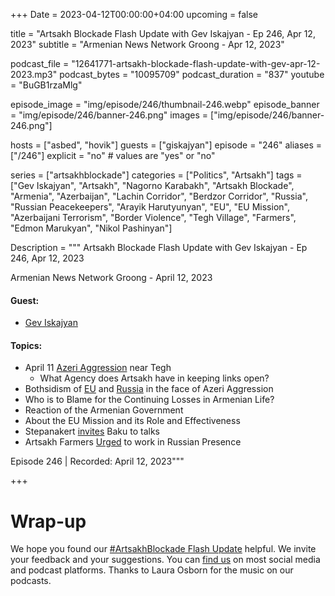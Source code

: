 +++
Date = 2023-04-12T00:00:00+04:00
upcoming = false

title = "Artsakh Blockade Flash Update with Gev Iskajyan - Ep 246, Apr 12, 2023"
subtitle = "Armenian News Network Groong - Apr 12, 2023"

podcast_file = "12641771-artsakh-blockade-flash-update-with-gev-apr-12-2023.mp3"
podcast_bytes = "10095709"
podcast_duration = "837"
youtube = "BuGB1rzaMlg"

episode_image = "img/episode/246/thumbnail-246.webp"
episode_banner = "img/episode/246/banner-246.png"
images = ["img/episode/246/banner-246.png"]

hosts = ["asbed", "hovik"]
guests = ["giskajyan"]
episode = "246"
aliases = ["/246"]
explicit = "no" # values are "yes" or "no"


series = ["artsakhblockade"]
categories = ["Politics", "Artsakh"]
tags = ["Gev Iskajyan", "Artsakh", "Nagorno Karabakh", "Artsakh Blockade", "Armenia", "Azerbaijan", "Lachin Corridor", "Berdzor Corridor", "Russia", "Russian Peacekeepers", "Arayik Harutyunyan", "EU", "EU Mission", "Azerbaijani Terrorism", "Border Violence", "Tegh Village", "Farmers", "Edmon Marukyan", "Nikol Pashinyan"]

Description = """
Artsakh Blockade Flash Update with Gev Iskajyan - Ep 246, Apr 12, 2023

Armenian News Network Groong - April 12, 2023

#### Guest: 
* [Gev Iskajyan](/guest/giskajyan)

#### Topics:
* April 11 [Azeri Aggression](https://www.azatutyun.am/a/32359161.html) near Tegh
    * What Agency does Artsakh have in keeping links open?
* Bothsidism of [EU](https://armenpress.am/eng/news/1108515.html) and [Russia](https://armenpress.am/eng/news/1108511.html) in the face of Azeri Aggression
* Who is to Blame for the Continuing Losses in Armenian Life?
* Reaction of the Armenian Government
* About the EU Mission and its Role and Effectiveness
* Stepanakert [invites](https://www.azatutyun.am/a/32359288.html) Baku to talks
* Artsakh Farmers [Urged](https://armenpress.am/eng/news/1108404.html) to work in Russian Presence

Episode 246 | Recorded: April 12, 2023"""

+++

# Wrap-up

We hope you found our [#ArtsakhBlockade Flash Update](https://podcasts.groong.org/) helpful. We invite your feedback and your suggestions. You can [find us](https://linktr.ee/groong) on most social media and podcast platforms. Thanks to Laura Osborn for the music on our podcasts.
